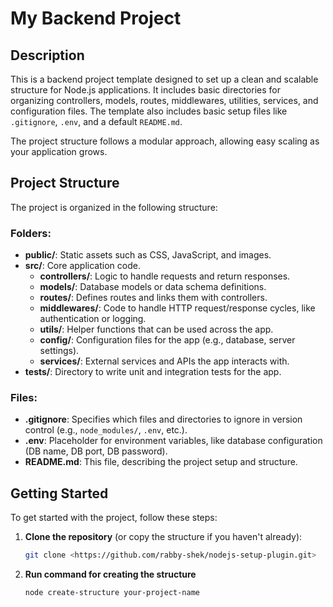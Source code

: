 # My Backend Project

## Description

This is a backend project template designed to set up a clean and scalable structure for Node.js applications. It includes basic directories for organizing controllers, models, routes, middlewares, utilities, services, and configuration files. The template also includes basic setup files like `.gitignore`, `.env`, and a default `README.md`.

The project structure follows a modular approach, allowing easy scaling as your application grows.

## Project Structure

The project is organized in the following structure:

### Folders:

- **public/**: Static assets such as CSS, JavaScript, and images.
- **src/**: Core application code.
  - **controllers/**: Logic to handle requests and return responses.
  - **models/**: Database models or data schema definitions.
  - **routes/**: Defines routes and links them with controllers.
  - **middlewares/**: Code to handle HTTP request/response cycles, like authentication or logging.
  - **utils/**: Helper functions that can be used across the app.
  - **config/**: Configuration files for the app (e.g., database, server settings).
  - **services/**: External services and APIs the app interacts with.
- **tests/**: Directory to write unit and integration tests for the app.

### Files:

- **.gitignore**: Specifies which files and directories to ignore in version control (e.g., `node_modules/`, `.env`, etc.).
- **.env**: Placeholder for environment variables, like database configuration (DB name, DB port, DB password).
- **README.md**: This file, describing the project setup and structure.

## Getting Started

To get started with the project, follow these steps:

1. **Clone the repository** (or copy the structure if you haven't already):

   ```bash
   git clone <https://github.com/rabby-shek/nodejs-setup-plugin.git>

2. **Run command for creating the structure** 

   ```bash
   node create-structure your-project-name
